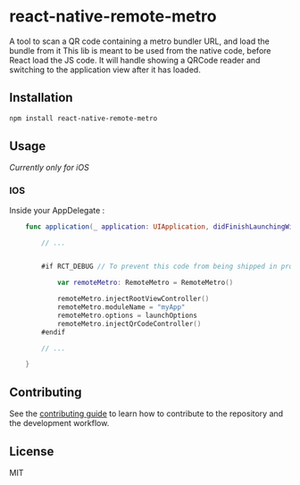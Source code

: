 # react-native-remote-metro

A tool to scan a QR code containing a metro bundler URL, and load the bundle from it
This lib is meant to be used from the native code, before React load the JS code.
It will handle showing a QRCode reader and switching to the application view after it has loaded.

## Installation

```sh
npm install react-native-remote-metro
```

## Usage

_Currently only for iOS_

### IOS

Inside your AppDelegate :

```swift
    func application(_ application: UIApplication, didFinishLaunchingWithOptions launchOptions: [UIApplication.LaunchOptionsKey : Any]? = nil) -> Bool {

        // ...


        #if RCT_DEBUG // To prevent this code from being shipped in production environment.

            var remoteMetro: RemoteMetro = RemoteMetro()

            remoteMetro.injectRootViewController()
            remoteMetro.moduleName = "myApp"
            remoteMetro.options = launchOptions
            remoteMetro.injectQrCodeController()
        #endif

        // ...

    }
```

## Contributing

See the [contributing guide](CONTRIBUTING.md) to learn how to contribute to the repository and the development workflow.

## License

MIT
